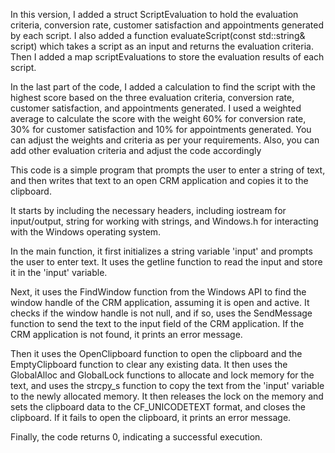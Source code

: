In this version, I added a struct ScriptEvaluation to hold the evaluation criteria, conversion rate, customer satisfaction and appointments generated by each script. I also added a function evaluateScript(const std::string& script) which takes a script as an input and returns the evaluation criteria.
Then I added a map scriptEvaluations to store the evaluation results of each script.

In the last part of the code, I added a calculation to find the script with the highest score based on the three evaluation criteria, conversion rate, customer satisfaction, and appointments generated. I used a weighted average to calculate the score with the weight 60% for conversion rate, 30% for customer satisfaction and 10% for appointments generated.
You can adjust the weights and criteria as per your requirements. Also, you can add other evaluation criteria and adjust the code accordingly

This code is a simple program that prompts the user to enter a string of text, and then writes that text to an open CRM application and copies it to the clipboard.

It starts by including the necessary headers, including iostream for input/output, string for working with strings, and Windows.h for interacting with the Windows operating system.

In the main function, it first initializes a string variable 'input' and prompts the user to enter text. It uses the getline function to read the input and store it in the 'input' variable.

Next, it uses the FindWindow function from the Windows API to find the window handle of the CRM application, assuming it is open and active. It checks if the window handle is not null, and if so, uses the SendMessage function to send the text to the input field of the CRM application. If the CRM application is not found, it prints an error message.

Then it uses the OpenClipboard function to open the clipboard and the EmptyClipboard function to clear any existing data. It then uses the GlobalAlloc and GlobalLock functions to allocate and lock memory for the text, and uses the strcpy_s function to copy the text from the 'input' variable to the newly allocated memory. It then releases the lock on the memory and sets the clipboard data to the CF_UNICODETEXT format, and closes the clipboard. If it fails to open the clipboard, it prints an error message.

Finally, the code returns 0, indicating a successful execution.

